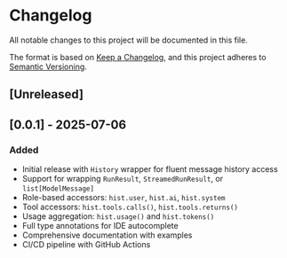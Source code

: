 # Changelog

All notable changes to this project will be documented in this file.

The format is based on [Keep a Changelog](https://keepachangelog.com/en/1.1.0/),
and this project adheres to [Semantic Versioning](https://semver.org/spec/v2.0.0.html).

## [Unreleased]

## [0.0.1] - 2025-07-06

### Added

- Initial release with `History` wrapper for fluent message history access
- Support for wrapping `RunResult`, `StreamedRunResult`, or `list[ModelMessage]`
- Role-based accessors: `hist.user`, `hist.ai`, `hist.system`
- Tool accessors: `hist.tools.calls()`, `hist.tools.returns()`
- Usage aggregation: `hist.usage()` and `hist.tokens()`
- Full type annotations for IDE autocomplete
- Comprehensive documentation with examples
- CI/CD pipeline with GitHub Actions